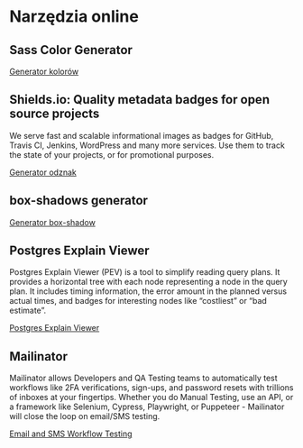 # Narzędzia online

## Sass Color Generator

[Generator kolorów](http://scg.ar-ch.org/)

## Shields.io: Quality metadata badges for open source projects

We serve fast and scalable informational images as badges
for GitHub, Travis CI, Jenkins, WordPress and many more services. Use them to
track the state of your projects, or for promotional purposes.

[Generator odznak](https://shields.io/)

## box-shadows generator

[Generator box-shadow](https://brumm.af/shadows)

## Postgres Explain Viewer

Postgres Explain Viewer (PEV) is a tool to simplify reading query plans. It provides a horizontal tree with each node representing a node in the query plan. It includes timing information, the error amount in the planned versus actual times, and badges for interesting nodes like “costliest” or “bad estimate”.

[Postgres Explain Viewer](http://tatiyants.com/pev/#/plans/new)

## Mailinator

Mailinator allows Developers and QA Testing teams to automatically test workflows like 2FA verifications, sign-ups, and password resets with trillions of inboxes at your fingertips. Whether you do Manual Testing, use an API, or a framework like Selenium, Cypress, Playwright, or Puppeteer - Mailinator will close the loop on email/SMS testing.

[Email and SMS Workflow Testing ](https://www.mailinator.com/)
